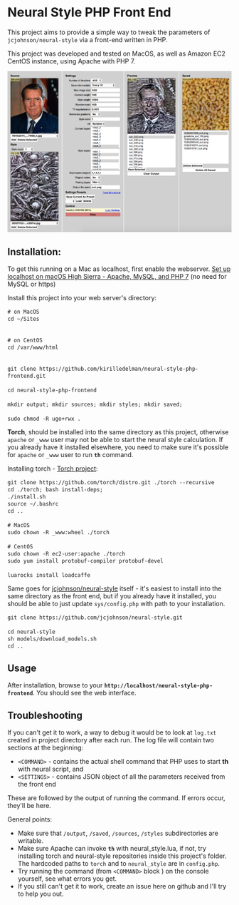 # Neural Style PHP Front End

This project aims to provide a simple way to tweak the parameters of `jcjohnson/neural-style` 
via a front-end written in PHP.  

This project was developed and tested on MacOS, as well as
Amazon EC2 CentOS instance, using Apache with PHP 7.

![Screenshot](https://github.com/kirilledelman/neural-style-php-frontend/blob/master/css/screenshot.png?raw=true "Screenshot")

## Installation:

To get this running on a Mac as localhost, first enable the webserver.
[Set up localhost on macOS High Sierra - Apache, MySQL, and PHP 7](https://websitebeaver.com/set-up-localhost-on-macos-high-sierra-apache-mysql-and-php-7-with-sslhttps) (no need for MySQL or https)

Install this project into your web server's directory:

```
# on MacOS
cd ~/Sites
 

# on CentOS
cd /var/www/html
 

git clone https://github.com/kirilledelman/neural-style-php-frontend.git
 
cd neural-style-php-frontend

mkdir output; mkdir sources; mkdir styles; mkdir saved;

sudo chmod -R ugo+rwx .
```

**Torch**, should be installed into the same directory as this project, otherwise `apache` or `_www` user may not be
able to start the neural style calculation. If you already have it installed elsewhere, you need to make sure
it's possible for `apache` or `_www` user to run **`th`** command.
  
Installing torch - [Torch project](https://github.com/torch/distro):
  
```  
git clone https://github.com/torch/distro.git ./torch --recursive
cd ./torch; bash install-deps;
./install.sh
source ~/.bashrc
cd ..
 
# MacOS   
sudo chown -R _www:wheel ./torch
 
# CentOS   
sudo chown -R ec2-user:apache ./torch
sudo yum install protobuf-compiler protobuf-devel
  
luarocks install loadcaffe
```

Same goes for [jcjohnson/neural-style](https://github.com/jcjohnson/neural-style) itself - it's easiest to install into the same directory as the front end, but
if you already have it installed, you should be able to just update `sys/config.php` with path to
your installation.

```
git clone https://github.com/jcjohnson/neural-style.git
  
cd neural-style
sh models/download_models.sh
cd ..
```

## Usage

After installation, browse to your **`http://localhost/neural-style-php-frontend`**. You should see 
the web interface.

## Troubleshooting

If you can't get it to work, a way to debug it would be to look at `log.txt` created in project directory after each run.
The log file will contain two sections at the beginning:
 * `<COMMAND>` - contains the actual shell command that PHP uses to start **th** with neural script, and
 * `<SETTINGS>` - contains JSON object of all the parameters received from the front end
 
These are followed by the output of running the command. If errors occur, they'll be here.

General points:  
 
* Make sure that `/output`, `/saved`, `/sources`, `/styles` subdirectories are writable.
* Make sure Apache can invoke **`th`** with neural_style.lua, if not, try installing torch and neural-style repositories inside this project's folder. 
The hardcoded paths to `torch` and to `neural_style` are in `config.php`.  
* Try running the command (from `<COMMAND>` block ) on the console yourself, see what errors you get.  
* If you still can't get it to work, create an issue here on github and I'll try to help you out.
 
